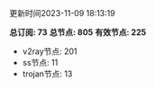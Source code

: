 更新时间2023-11-09 18:13:19

**总订阅: 73**
**总节点: 805**
**有效节点: 225**
- v2ray节点: 201
- ss节点: 11
- trojan节点: 13
